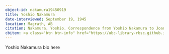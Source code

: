 ```yaml
---
object-id: nakamura19450919
title: Yoshio Nakamura
date-interviewed: September 19, 1945
location: Magrath, AB
citation: Nakamura, Yoshio. Correspondence from Yoshio Nakamura to Joan Gillis. 19 September 1945. RBSC-ARC-1786-02-51. Joan Gillis fonds. University of British Columbia Library Rare Books and Special Collections, Vancouver, Canada.
cbitem: <a class="btn btn-info" href="https://ubc-library-rbsc.github.io/gillis-2021/item.html?id=gillis001">View Item</a>
---
```


Yoshio Nakamura bio here

